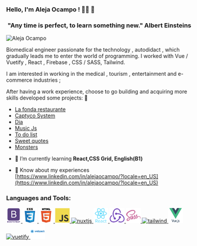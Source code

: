 ### Hello, I'm Aleja Ocampo ! 👩‍💻 👋 

<h3 align="center">"Any time is perfect, to learn something new." Albert Einsteins</h3>

 ![Aleja Ocampo](https://blog-cms.workifit.com/wp-content/uploads/2021/01/0_K2WLMTExLyida7OR.gif)



   Biomedical engineer passionate for the technology , autodidact , which gradually leads me to enter the world of programming. 
                  I worked with Vue / Vuetify , React , Firebase , CSS / SASS, Tailwind.
       
   I am interested in working in the medical , tourism , entertainment and e-commerce industries ;

  After having a work experience, choose to go building and acquiring more skills developed some projects: 🧳   
  
  + [La fonda restaurante](https://lafondarestaurant.netlify.com)
  + [Captyco System](https://infallible-dijkstra-093809.netlify.app/)
  + [Dia](https://determined-leavitt-be7195.netlify.app/)
  + [Music Js](https://music-js.netlify.app/)
  + [To do list](https://to-dolistreact.netlify.app/)
  + [Sweet quotes](https://ocampoaleja.github.io/sweet-quotes/)
  + [Monsters](https://ocampoaleja.github.io/monstersReact/)
  

- 🌱 I’m currently learning **React,CSS Grid, English(B1)**

- 📄 Know about my experiences [https://www.linkedin.com/in/alejaocampo/?locale=en_US](https://www.linkedin.com/in/alejaocampo/?locale=en_US)


<h3 align="left">Languages and Tools:</h3>
<p align="left"> <a href="https://getbootstrap.com" target="_blank"> <img src="https://raw.githubusercontent.com/devicons/devicon/master/icons/bootstrap/bootstrap-plain-wordmark.svg" alt="bootstrap" width="40" height="40"/> </a> <a href="https://www.w3schools.com/css/" target="_blank"> <img src="https://raw.githubusercontent.com/devicons/devicon/master/icons/css3/css3-original-wordmark.svg" alt="css3" width="40" height="40"/> </a> <a href="https://www.w3.org/html/" target="_blank"> <img src="https://raw.githubusercontent.com/devicons/devicon/master/icons/html5/html5-original-wordmark.svg" alt="html5" width="40" height="40"/> </a> <a href="https://developer.mozilla.org/en-US/docs/Web/JavaScript" target="_blank"> <img src="https://raw.githubusercontent.com/devicons/devicon/master/icons/javascript/javascript-original.svg" alt="javascript" width="40" height="40"/> </a> <a href="https://nuxtjs.org/" target="_blank"> <img src="https://www.vectorlogo.zone/logos/nuxtjs/nuxtjs-icon.svg" alt="nuxtjs" width="40" height="40"/> </a> <a href="https://reactjs.org/" target="_blank"> <img src="https://raw.githubusercontent.com/devicons/devicon/master/icons/react/react-original-wordmark.svg" alt="react" width="40" height="40"/> </a> <a href="https://redux.js.org" target="_blank"> <img src="https://raw.githubusercontent.com/devicons/devicon/master/icons/redux/redux-original.svg" alt="redux" width="40" height="40"/> </a> <a href="https://sass-lang.com" target="_blank"> <img src="https://raw.githubusercontent.com/devicons/devicon/master/icons/sass/sass-original.svg" alt="sass" width="40" height="40"/> </a> <a href="https://tailwindcss.com/" target="_blank"> <img src="https://www.vectorlogo.zone/logos/tailwindcss/tailwindcss-icon.svg" alt="tailwind" width="40" height="40"/> </a> <a href="https://vuejs.org/" target="_blank"> <img src="https://raw.githubusercontent.com/devicons/devicon/master/icons/vuejs/vuejs-original-wordmark.svg" alt="vuejs" width="40" height="40"/> </a> <a href="https://vuetifyjs.com/en/" target="_blank"> <img src="https://bestofjs.org/logos/vuetify.svg" alt="vuetify" width="40" height="40"/> </a> <a href="https://webpack.js.org" target="_blank"> <img src="https://raw.githubusercontent.com/devicons/devicon/d00d0969292a6569d45b06d3f350f463a0107b0d/icons/webpack/webpack-original-wordmark.svg" alt="webpack" width="40" height="40"/> </a> </p>
